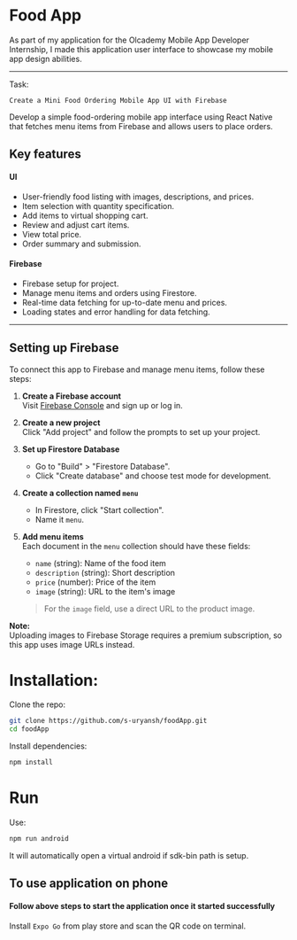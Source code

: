 # Food App
As part of my application for the Olcademy Mobile App Developer Internship, I made this application user interface to showcase my mobile app design abilities.

---
Task:
```
Create a Mini Food Ordering Mobile App UI with Firebase
```
Develop a simple food-ordering mobile app interface using React Native that fetches menu items from Firebase and allows users to place orders.

## Key features

#### UI
   - User-friendly food listing with images, descriptions, and prices.
   - Item selection with quantity specification.
   - Add items to virtual shopping cart.
   - Review and adjust cart items.
   - View total price.
   - Order summary and submission.
#### Firebase
   - Firebase setup for project.
   - Manage menu items and orders using Firestore.
   - Real-time data fetching for up-to-date menu and prices.
   - Loading states and error handling for data fetching.
---
## Setting up Firebase

To connect this app to Firebase and manage menu items, follow these steps:

1. **Create a Firebase account**  
   Visit [Firebase Console](https://console.firebase.google.com/) and sign up or log in.

2. **Create a new project**  
   Click "Add project" and follow the prompts to set up your project.

3. **Set up Firestore Database**  
   - Go to "Build" > "Firestore Database".
   - Click "Create database" and choose test mode for development.

4. **Create a collection named `menu`**  
   - In Firestore, click "Start collection".
   - Name it `menu`.

5. **Add menu items**  
   Each document in the `menu` collection should have these fields:
   - `name` (string): Name of the food item
   - `description` (string): Short description
   - `price` (number): Price of the item
   - `image` (string): URL to the item's image

   > For the `image` field, use a direct URL to the product image.

**Note:**  
Uploading images to Firebase Storage requires a premium subscription, so this app uses image URLs instead.

# Installation:
Clone the repo:
```bash
git clone https://github.com/s-uryansh/foodApp.git
cd foodApp
```

Install dependencies:
```bash
npm install
```

# Run
Use:
```bash
npm run android
```
It will automatically open a virtual android if sdk-bin path is setup.

## To use application on phone 

#### Follow above steps to start the application once it started successfully
Install `Expo Go` from play store and scan the QR code on terminal.